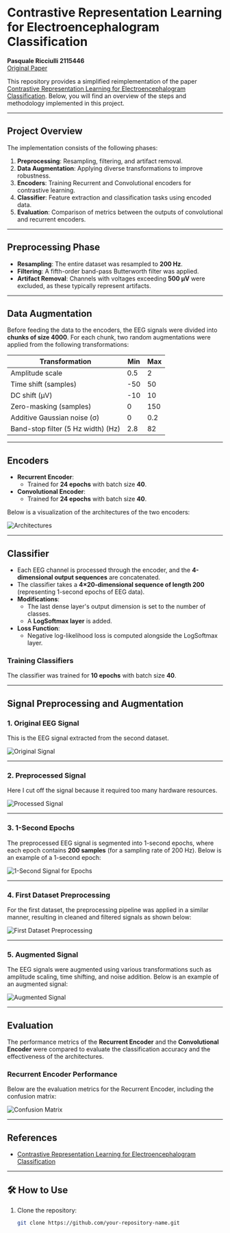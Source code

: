 # Contrastive Representation Learning for Electroencephalogram Classification
**Pasquale Ricciulli 2115446**  
[Original Paper](https://proceedings.mlr.press/v136/mohsenvand20a.html)

This repository provides a simplified reimplementation of the paper [Contrastive Representation Learning for Electroencephalogram Classification](https://proceedings.mlr.press/v136/mohsenvand20a.html). Below, you will find an overview of the steps and methodology implemented in this project.

---

## **Project Overview**
The implementation consists of the following phases:
1. **Preprocessing**: Resampling, filtering, and artifact removal.
2. **Data Augmentation**: Applying diverse transformations to improve robustness.
3. **Encoders**: Training Recurrent and Convolutional encoders for contrastive learning.
4. **Classifier**: Feature extraction and classification tasks using encoded data.
5. **Evaluation**: Comparison of metrics between the outputs of convolutional and recurrent encoders.

---

## **Preprocessing Phase**
- **Resampling**: The entire dataset was resampled to **200 Hz**.
- **Filtering**: A fifth-order band-pass Butterworth filter was applied.
- **Artifact Removal**: Channels with voltages exceeding **500 µV** were excluded, as these typically represent artifacts.

---

## **Data Augmentation**
Before feeding the data to the encoders, the EEG signals were divided into **chunks of size 4000**. For each chunk, two random augmentations were applied from the following transformations:

| **Transformation**                 | **Min**      | **Max** |
|-------------------------------------|--------------|---------|
| Amplitude scale                     | 0.5          | 2       |
| Time shift (samples)                | -50          | 50      |
| DC shift (µV)                       | -10          | 10      |
| Zero-masking (samples)              | 0            | 150     |
| Additive Gaussian noise (σ)         | 0            | 0.2     |
| Band-stop filter (5 Hz width) (Hz)  | 2.8          | 82      |

---

## **Encoders**
- **Recurrent Encoder**:
  - Trained for **24 epochs** with batch size **40**.
- **Convolutional Encoder**:
  - Trained for **24 epochs** with batch size **40**.

Below is a visualization of the architectures of the two encoders:

![Architectures](images/Architectures.png)

---

## **Classifier**
- Each EEG channel is processed through the encoder, and the **4-dimensional output sequences** are concatenated.
- The classifier takes a **4×20-dimensional sequence of length 200** (representing 1-second epochs of EEG data).
- **Modifications**:
  - The last dense layer's output dimension is set to the number of classes.
  - A **LogSoftmax layer** is added.
- **Loss Function**:
  - Negative log-likelihood loss is computed alongside the LogSoftmax layer.

### **Training Classifiers**
The classifier was trained for **10 epochs** with batch size **40**.

---

## **Signal Preprocessing and Augmentation**

### 1. **Original EEG Signal**
This is the EEG signal extracted from the second dataset.

![Original Signal](images/Segnali_originali.png)

---

### 2. **Preprocessed Signal**
Here I cut off the signal because it required too many hardware resources.

![Processed Signal](images/Segnali_ridotti.png)

---

### 3. **1-Second Epochs**
The preprocessed EEG signal is segmented into 1-second epochs, where each epoch contains **200 samples** (for a sampling rate of 200 Hz). Below is an example of a 1-second epoch:

![1-Second Signal for Epochs](images/segnale_1sec_epoca.png)

---

### 4. **First Dataset Preprocessing**
For the first dataset, the preprocessing pipeline was applied in a similar manner, resulting in cleaned and filtered signals as shown below:

![First Dataset Preprocessing](images/dataverse_segnali.png)

---

### 5. **Augmented Signal**
The EEG signals were augmented using various transformations such as amplitude scaling, time shifting, and noise addition. Below is an example of an augmented signal:

![Augmented Signal](images/Augmentation.png)

---

## **Evaluation**
The performance metrics of the **Recurrent Encoder** and the **Convolutional Encoder** were compared to evaluate the classification accuracy and the effectiveness of the architectures.

### Recurrent Encoder Performance
Below are the evaluation metrics for the Recurrent Encoder, including the confusion matrix:

![Confusion Matrix](images/evaluation_metrics_recurrent.png)

---

## **References**
- [Contrastive Representation Learning for Electroencephalogram Classification](https://proceedings.mlr.press/v136/mohsenvand20a.html)

---

## 🛠️ **How to Use**
1. Clone the repository:
   ```bash
   git clone https://github.com/your-repository-name.git
